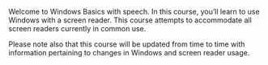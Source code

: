 Welcome to Windows Basics with speech. In this course, you’ll learn to
use Windows with a screen reader. This course attempts to accommodate
all screen readers currently in common use.

Please note also that this course will be updated from time to time with
information pertaining to changes in Windows and screen reader usage.
